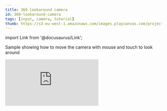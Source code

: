 ```yaml
---
title: 360 lookaround camera
id: 360-lookaround-camera
tags: [input, camera, tutorial]
thumb: https://s3-eu-west-1.amazonaws.com/images.playcanvas.com/projects/12/438216/3B51C6-image-75.jpg
---
```


import Link from '@docusaurus/Link';

Sample showing how to move the camera with mouse and touch to look around

<div className="iframe-container">
    <iframe loading="lazy" src="https://playcanv.as/p/TMrb4ucs/" title="360 lookaround camera" webkitallowfullscreen="true" mozallowfullscreen="true" allow="autoplay" allowfullscreen="true" allowvr="" scrolling="no" frameborder="0" />
</div>

<Link to='https://playcanvas.com/editor/project/438216/'>Open Project ↗</Link>
